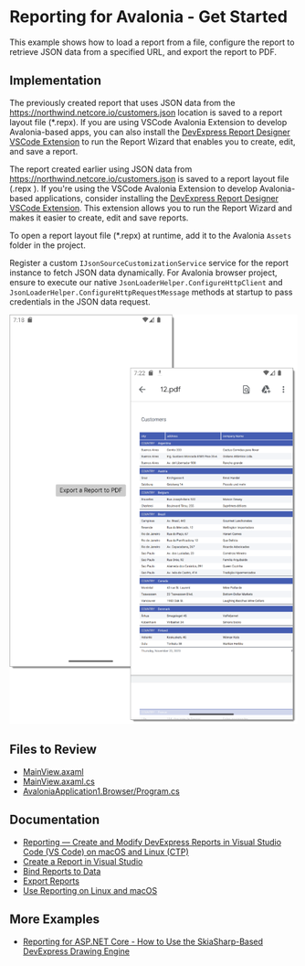 # Reporting for Avalonia - Get Started

This example shows how to load a report from a file, configure the report to retrieve JSON data from a specified URL, and export the report to PDF.

## Implementation

The previously created report that uses JSON data from the https://northwind.netcore.io/customers.json location  is saved to a report layout file (*.repx).
If you are using VSCode Avalonia Extension to develop Avalonia-based apps, you can also install the [DevExpress Report Designer VSCode Extension](https://community.devexpress.com/blogs/reporting/archive/2023/10/30/reporting-create-and-modify-devexpress-reports-in-vscode-on-macos-and-linux-ctp.aspx) to run the Report Wizard that enables you to create, edit, and save a report.

The report created earlier using JSON data from https://northwind.netcore.io/customers.json is saved to a report layout file (.repx ). If you're using the VSCode Avalonia Extension to develop Avalonia-based applications, consider installing the [DevExpress Report Designer VSCode Extension](https://community.devexpress.com/blogs/reporting/archive/2023/10/30/reporting-create-and-modify-devexpress-reports-in-vscode-on-macos-and-linux-ctp.aspx). This extension allows you to run the Report Wizard and makes it easier to create, edit and save reports.


To open a report layout file (*.repx) at runtime, add it to the Avalonia `Assets` folder in the project.

Register a custom `IJsonSourceCustomizationService` service for the report instance to fetch JSON data dynamically. For Avalonia browser project, ensure to execute our native `JsonLoaderHelper.ConfigureHttpClient` and `JsonLoaderHelper.ConfigureHttpRequestMessage` methods at startup to pass credentials in the JSON data request.

![Reporting for Avalonia Get Started](Images/screenshot.png)

## Files to Review

- [MainView.axaml](AvaloniaApplication1/AvaloniaApplication1/Views/MainView.axaml)
- [MainView.axaml.cs](AvaloniaApplication1/AvaloniaApplication1/Views/MainView.axaml.cs)
- [AvaloniaApplication1.Browser/Program.cs](AvaloniaApplication1/AvaloniaApplication1.Browser/Program.cs)

## Documentation

- [Reporting — Create and Modify DevExpress Reports in Visual Studio Code (VS Code) on macOS and Linux (CTP)](https://community.devexpress.com/blogs/reporting/archive/2023/10/30/reporting-create-and-modify-devexpress-reports-in-vscode-on-macos-and-linux-ctp.aspx)
- [Create a Report in Visual Studio](https://docs.devexpress.com/XtraReports/14989/get-started-with-devexpress-reporting/create-a-report-in-visual-studio)
- [Bind Reports to Data](https://docs.devexpress.com/XtraReports/15034/detailed-guide-to-devexpress-reporting/bind-reports-to-data)
- [Export Reports](https://docs.devexpress.com/XtraReports/1302/detailed-guide-to-devexpress-reporting/store-and-distribute-reports/export-reports)
- [Use Reporting on Linux and macOS](https://docs.devexpress.com/XtraReports/404221/dot-net-and-net-core-support/use-reporting-on-linux)

## More Examples

- [Reporting for ASP.NET Core - How to Use the SkiaSharp-Based DevExpress Drawing Engine](https://github.com/DevExpress-Examples/reporting-use-devexpress-drawing-skia-engine)